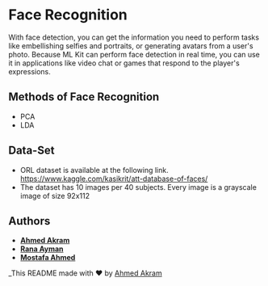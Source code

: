 # Face Recognition
With face detection, you can get the information you need to perform tasks like embellishing selfies and portraits, or generating avatars from a user's photo. Because ML Kit can perform face detection in real time, you can use it in applications like video chat or games that respond to the player's expressions.

## Methods of Face Recognition
 - PCA
 - LDA

## Data-Set
- ORL dataset is available at the following link. 
https://www.kaggle.com/kasikrit/att-database-of-faces/
- The dataset has 10 images per 40 subjects. Every image is a grayscale 
image of size 92x112

## Authors
- **[Ahmed Akram](https://github.com/Akramovic1)**
- **[Rana Ayman](https://github.com/RanaAyman)**
- **[Mostafa Ahmed](https://github.com/MostafaAhmed660)**

_This README made with ❤️ by [Ahmed Akram](https://github.com/Akramovic1)
